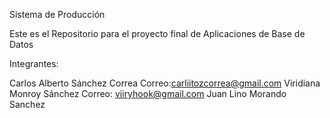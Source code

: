 ﻿Sistema de Producción

Este es el Repositorio para el
proyecto final de Aplicaciones de Base de Datos
 
Integrantes:

Carlos Alberto Sánchez Correa Correo:carliitozcorrea@gmail.com
Viridiana Monroy Sánchez  Correo: viiryhook@gmail.com
Juan Lino Morando Sanchez

